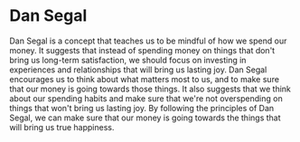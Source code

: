 # Dan Segal

Dan Segal is a concept that teaches us to be mindful of how we spend our money. It suggests that instead of spending money on things that don't bring us long-term satisfaction, we should focus on investing in experiences and relationships that will bring us lasting joy. Dan Segal encourages us to think about what matters most to us, and to make sure that our money is going towards those things. It also suggests that we think about our spending habits and make sure that we're not overspending on things that won't bring us lasting joy. By following the principles of Dan Segal, we can make sure that our money is going towards the things that will bring us true happiness.
